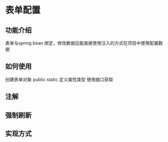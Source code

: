 # 表单配置

## 功能介绍

表单与spring bean 绑定，修改数据后能直接使用注入的方式在项目中使用配置数据

## 如何使用

<procedure >
<step>创建表单对象

<procedure>
<code-block lang="java">
public static
</code-block>
</procedure>
</step>
<step>定义属性类型</step>
<step>使用接口获取</step>
</procedure>

## 注解

## 强制刷新

## 实现方式